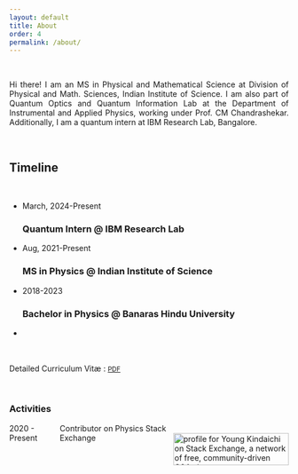 ```yaml
---
layout: default
title: About
order: 4
permalink: /about/
---
```


&nbsp;

<div style="text-align: justify">

Hi there! I am an MS in Physical and Mathematical Science at Division of Physical and Math. Sciences, Indian Institute of Science. I am also part of Quantum Optics and Quantum Information Lab at the Department of Instrumental and Applied Physics, working under Prof. CM Chandrashekar. Additionally, I am a quantum intern at IBM Research Lab, Bangalore.
</div> <br>

<h2> Timeline </h2> <br>
<div class="container-fluid">
            <ul class="timeline">
                <li class="timeline-item">
                    <div class="timeline-info">
                        <span>March, 2024-Present</span>
                    </div>
                    <div class="timeline-marker"></div>
                    <div class="timeline-content">
                        <h3 class="timeline-title">Quantum Intern @ IBM Research Lab</h3>
                        <!-- <p>To be updated.</p> -->
                    </div>
                </li>
                <li class="timeline-item">
                    <div class="timeline-info">
                        <span>Aug, 2021-Present</span>
                    </div>
                    <div class="timeline-marker"></div>
                    <div class="timeline-content">
                        <h3 class="timeline-title">MS in Physics @ Indian Institute of Science</h3>
                        <!-- <p>To be updated</p> -->
                    </div>
                </li>
                    <li class="timeline-item">
                    <div class="timeline-info">
                        <span>2018-2023</span>
                    </div>
                    <div class="timeline-marker-expire"></div>
                    <div class="timeline-content">
                        <h3 class="timeline-title">Bachelor in Physics @ Banaras Hindu University</h3>
                        <!-- <p>To be updated</p> -->
                    </div>
                </li>
                <li class="timeline-item period">
                    <div class="timeline-info"></div>
                    <div class="timeline-marker"></div>
                    <!-- <div class="timeline-content">
                        <h2 class="timeline-title">April 2016</h2>
                    </div> -->
                </li>
            </ul>
</div>

&nbsp;

Detailed Curriculum Vit&aelig; : <a href="/CV/Curriculum Vitae.pdf" target="_blank" rel="noopener noreferrer">
<i class="ai ai-cv"></i> <small> PDF </small> </a>

<!-- <h3>Education</h3>

<div style="display: flex;">
  <div style="flex-basis: 25%;">07/2023 - Present <br>
  06/2018 - 06/2021
  </div>
  <div style="flex-basis: 75%;">Masters in Physics, Indian Institute of Science, Bangalore, India.<br>
  Bachelors in Physics, Banaras Hindu University, Varanasi, India.
  </div>
</div> -->

&nbsp;

<h3>Activities</h3>

<div style="display: flex;">
  <div style="flex-basis: 20%;">2020 - Present
  </div>
  <div style="flex-basis: 45%;">Contributor on Physics Stack Exchange
  </div>
  <div style="flex-basis: 35%;">
    &nbsp; &nbsp;<a href="https://stackexchange.com/users/16277143/young-kindaichi">
        <img src="https://stackexchange.com/users/flair/16277143.png" width="208" height="58" alt="profile for Young Kindaichi on Stack Exchange, a network of free, community-driven Q&amp;A sites" title="profile for Young Kindaichi on Stack Exchange, a network of free, community-driven Q&amp;A sites" />
    </a>
  </div>
</div>
